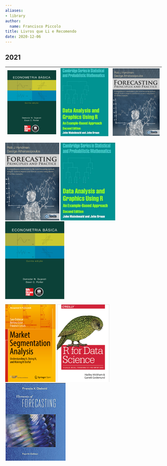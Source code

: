 ```yaml
---
aliases:
- library
author:
  name: Francisco Piccolo
title: Livros que Li e Recomendo
date: 2020-12-06
---
```


## 2021

|![](./library_images/basic_econometrics_gujarati.png)|![](./library_images/data_analysis_and_graphics_using_R.png)|![](./library_images/forecasting_principles_and_practices.png)|
|:---:|:---:|:---:|


<div float="left">
  <img src="./library_images/forecasting_principles_and_practices.png" style="widh: 150px; height: 250px" />
  <img src="./library_images/data_analysis_and_graphics_using_R.png" style="widh: 150px; height: 250px" />
  <img src="./library_images/basic_econometrics_gujarati.png" style="widh: 150px; height: 250px" />
</div>


<p float="left">
  <img src="./library_images/market_segmentation_analysis.png" style="widh: 150px; height: 250px" />
  <img src="./library_images/r_for_data_science.png" style="widh: 150px; height: 250px" />
  <img src="./library_images/elements_of_forecasting.png" style="widh: 150px; height: 250px" />
</p>

